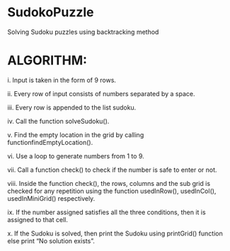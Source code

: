 # SudokoPuzzle
Solving Sudoku puzzles using backtracking method

# ALGORITHM:

i. Input is taken in the form of 9 rows.

ii. Every row of input consists of numbers separated by a space.


iii. Every row is appended to the list sudoku.

iv. Call the function solveSudoku().

v. Find the empty location in the grid by calling functionfindEmptyLocation().

vi. Use a loop to generate numbers from 1 to 9.

vii. Call a function check() to check if the number is safe to enter or not.

viii. Inside the function check(), the rows, columns and the sub grid is checked
for any repetition using the function usedInRow(), usedInCol(), usedInMiniGrid() respectively.

ix. If the number assigned satisfies all the three conditions, then it is assigned to that cell.

x. If the Sudoku is solved, then print the Sudoku using printGrid() function else print “No solution exists”.

